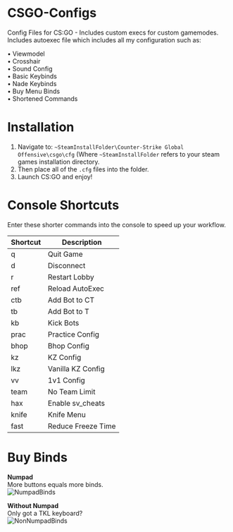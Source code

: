 # CSGO-Configs
Config Files for CS:GO - Includes custom execs for custom gamemodes.<br/>
Includes autoexec file which includes all my configuration such as:

  • Viewmodel          
  • Crosshair          
  • Sound Config       
  • Basic Keybinds     
  • Nade Keybinds      
  • Buy Menu Binds    
  • Shortened Commands
  
# Installation
1. Navigate to: ```~SteamInstallFolder\Counter-Strike Global Offensive\csgo\cfg```
   (Where `~SteamInstallFolder` refers to your steam games installation directory.
2. Then place all of the `.cfg` files into the folder.
3. Launch CS:GO and enjoy!

# Console Shortcuts
Enter these shorter commands into the console to speed up your workflow.

|Shortcut      |Description          |
| ------------ | ------------------- |
| q            | Quit Game           |
| d            | Disconnect          |
| r            | Restart Lobby       |
| ref          | Reload AutoExec     |
| ctb          | Add Bot to CT       |
| tb           | Add Bot to T        |
| kb           | Kick Bots           |
| prac         | Practice Config     |
| bhop         | Bhop Config         |
| kz           | KZ Config           |
| lkz          | Vanilla KZ Config   |
| vv           | 1v1 Config          |
| team         | No Team Limit       |
| hax          | Enable sv_cheats    |
| knife        | Knife Menu          |
| fast         | Reduce Freeze Time  |

# Buy Binds
**Numpad**<br/>
More buttons equals more binds.<br/>
![NumpadBinds](https://raw.githubusercontent.com/PINPAL/CSGO-Autoexec/master/readme/Binds.png)

**Without Numpad**<br/>
Only got a TKL keyboard?<br/>
![NonNumpadBinds](https://raw.githubusercontent.com/PINPAL/CSGO-Autoexec/master/readme/Binds-Numless.png)
